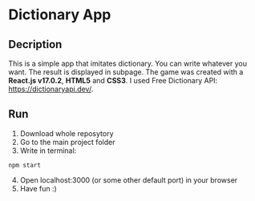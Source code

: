 # Dictionary App

## Decription
This is a simple app that imitates dictionary. You can write whatever you want. The result is displayed in subpage.
The game was created with a **React.js v17.0.2**, **HTML5** and **CSS3**. I used Free Dictionary API: https://dictionaryapi.dev/.

## Run
1. Download whole reposytory
2. Go to the main project folder
3. Write  in terminal:
```
npm start
```
4. Open localhost:3000 (or some other default port) in your browser
5. Have fun :)

